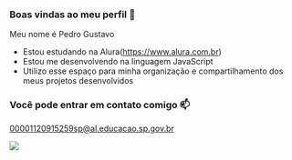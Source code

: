 ### Boas vindas ao meu perfil 💙

Meu nome é Pedro Gustavo

- Estou estudando na  Alura(https://www.alura.com.br)
- Estou me desenvolvendo na linguagem JavaScript
- Utilizo esse espaço para minha organização e compartilhamento dos meus projetos desenvolvidos

### Você pode entrar em contato comigo :mailbox:

00001120915259sp@al.educacao.sp.gov.br

![](https://tenor.com/bNQt4.gif)
